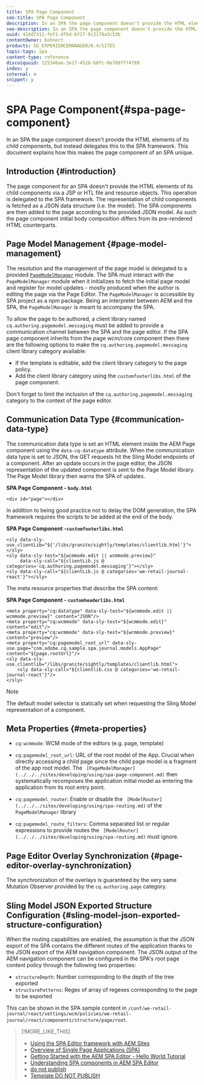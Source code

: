```yaml
---
title: SPA Page Component
seo-title: SPA Page Component
description: In an SPA the page component doesn't provide the HTML elements of its child components, but instead delegates this to the SPA framework. This document explains how this makes the page component of an SPA unique.
seo-description: In an SPA the page component doesn't provide the HTML elements of its child components, but instead delegates this to the SPA framework. This document explains how this makes the page component of an SPA unique.
uuid: 42dd7311-fef1-4fb4-bf17-9c2178a3c53b
contentOwner: bohnert
products: SG_EXPERIENCEMANAGER/6.4/SITES
topic-tags: spa
content-type: reference
discoiquuid: 125346ae-3e17-4526-b0fc-0e709ff74789
index: y
internal: n
snippet: y
---
```


# SPA Page Component{#spa-page-component}

In an SPA the page component doesn't provide the HTML elements of its child components, but instead delegates this to the SPA framework. This document explains how this makes the page component of an SPA unique.

## Introduction {#introduction}

The page component for an SPA doesn't provide the HTML elements of its child components via a JSP or HTL file and resource objects. This operation is delegated to the SPA framework. The representation of child components is fetched as a JSON data structure (i.e. the model). The SPA components are then added to the page according to the provided JSON model. As such the page component initial body composition differs from its pre-rendered HTML counterparts.

## Page Model Management {#page-model-management}

The resolution and the management of the page model is delegated to a provided [ `PageModelManager`](../../../sites/developing/using/spa-blueprint.md#pagemodelmanager) module. The SPA must interact with the `PageModelManager` module when it initializes to fetch the initial page model and register for model updates - mostly produced when the author is editing the page via the Page Editor. The `PageModelManager` is accessible by SPA project as a npm package. Being an interpreter between AEM and the SPA, the `PageModelManager` is meant to accompany the SPA.

To allow the page to be authored, a client library named `cq.authoring.pagemodel.messaging` must be added to provide a communication channel between the SPA and the page editor. If the SPA page component inherits from the page wcm/core component then there are the following options to make the `cq.authoring.pagemodel.messaging` client library category available:

* If the template is editable, add the client library category to the page policy.
* Add the client library category using the `customfooterlibs.html` of the page component.

Don't forget to limit the inclusion of the `cq.authoring.pagemodel.messaging` category to the context of the page editor.

## Communication Data Type {#communication-data-type}

The communication data type is set an HTML element inside the AEM Page component using the `data-cq-datatype` attribute. When the communication data type is set to JSON, the GET requests hit the Sling Model endpoints of a component. After an update occurs in the page editor, the JSON representation of the updated component is sent to the Page Model library. The Page Model library then warns the SPA of updates.

**SPA Page Component - `body.html`**

```
<div id="page"></div>
```

In addition to being good practice not to delay the DOM generation, the SPA framework requires the scripts to be added at the end of the body.

**SPA Page Component -`customfooterlibs.html`**

```
<sly data-sly-use.clientLib="${'/libs/granite/sightly/templates/clientlib.html'}"></sly>
<sly data-sly-test="${wcmmode.edit || wcmmode.preview}"
     data-sly-call="${clientLib.js @ categories='cq.authoring.pagemodel.messaging'}"></sly>
<sly data-sly-call="${clientLib.js @ categories='we-retail-journal-react'}"></sly>
```

The meta resource properties that describe the SPA content:

**SPA Page Component - `customheaderlibs.html`**

```
<meta property="cq:datatype" data-sly-test="${wcmmode.edit || wcmmode.preview}" content="JSON"/>
<meta property="cq:wcmmode" data-sly-test="${wcmmode.edit}" content="edit"/>
<meta property="cq:wcmmode" data-sly-test="${wcmmode.preview}" content="preview"/>
<meta property="cq:pagemodel_root_url" data-sly-use.page="com.adobe.cq.sample.spa.journal.models.AppPage" content="${page.rootUrl}"/>
<sly data-sly-use.clientlib="/libs/granite/sightly/templates/clientlib.html">
    <sly data-sly-call="${clientlib.css @ categories='we-retail-journal-react'}"/>
</sly>
```

>[!NOTE]
>
>The default model selector is statically set when requesting the Sling Model representation of a component.

## Meta Properties {#meta-properties}

* `cq:wcmmode`: WCM mode of the editors (e.g. page, template)
* `cq:pagemodel_root_url`: URL of the root model of the App. Crucial when directly accessing a child page since the child page model is a fragment of the app root model. The ` [PageModelManager](../../../sites/developing/using/spa-page-component.md)` then systematically recomposes the application initial model as entering the application from its root entry point.

* `cq:pagemodel_router`: Enable or disable the ` [ModelRouter](../../../sites/developing/using/spa-routing.md)` of the `PageModelManager` library

* `cq:pagemodel_route_filters`: Comma separated list or regular expressions to provide routes the ` [ModelRouter](../../../sites/developing/using/spa-routing.md)` must ignore.

## Page Editor Overlay Synchronization {#page-editor-overlay-synchronization}

The synchronization of the overlays is guaranteed by the very same Mutation Observer provided by the `cq.authoring.page` category.

## Sling Model JSON Exported Structure Configuration {#sling-model-json-exported-structure-configuration}

When the routing capabilities are enabled, the assumption is that the JSON export of the SPA contains the different routes of the application thanks to the JSON export of the AEM navigation component. The JSON output of the AEM navigation component can be configured in the SPA's root page content policy through the following two properties:

* `structureDepth`: Number corresponding to the depth of the tree exported
* `structurePatterns`: Regex of array of regexes corresponding to the page to be exported

This can be shown in the SPA sample content in `/conf/we-retail-journal/react/settings/wcm/policies/we-retail-journal/react/components/structure/page/root`.

>[!MORE_LIKE_THIS]
>
>* [Using the SPA Editor framework with AEM Sites](https://helpx.adobe.com/experience-manager/kt/sites/using/spa-editor-framework-feature-video-use.html)
>* [Overview of Single Page Applications (SPA)](https://helpx.adobe.com/experience-manager/kt/sites/using/spa-overview-feature-video.html)
>* [Getting Started with the AEM SPA Editor - Hello World Tutorial](https://helpx.adobe.com/experience-manager/kt/sites/using/spa-editor-helloworld-tutorial-use.html)
>* [Understanding SPA components in AEM SPA Editor](https://helpx.adobe.com/experience-manager/kt/sites/using/spa-editor-components-technical-video-understand.html)
>* [do not publish](https://helpx.adobe.com/experience-manager/kt/sites/using/getting-started-spa-wknd-tutorial-develop/react/chapter-0-project-setup.html)
>* [Template DO NOT PUBLISH](https://helpx.adobe.com/experience-manager/kt/sites/using/getting-started-spa-wknd-tutorial-develop/react/template.html)

